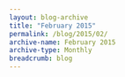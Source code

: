 ```yaml
---
layout: blog-archive
title: "February 2015"
permalink: /blog/2015/02/
archive-name: February 2015
archive-type: Monthly
breadcrumb: blog
---
```

